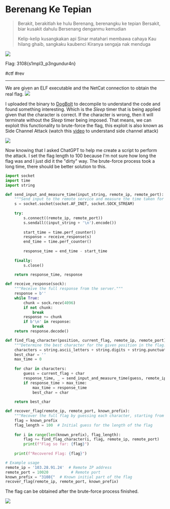 # Berenang Ke Tepian
> Berakit, berakitlah ke hulu Berenang, berenangku ke tepian Bersakit, biar kusakit dahulu Bersenang denganmu kemudian
> 
> Kelip-kelip kusangkakan api Sinar matahari membawa cahaya Kau hilang ghaib, sangkaku kaubenci Kiranya sengaja nak menduga

![](https://i.imgur.com/jUftMDS.png)

Flag: 3108{s1mpl3_p3ngundur4n}

#ctf #rev

---
We are given an ELF executable and the NetCat connection to obtain the real flag.
![](https://i.imgur.com/i8MJf2W.png)

I uploaded the binary to [DogBolt](https://dogbolt.org/?id=c3b1ca86-5bbb-4bcd-8552-53b71bf68978#Hex-Rays=156&BinaryNinja=240) to decompile to understand the code and found something interesting. Which is the *Sleep* timer that is being applied given that the character is correct. If the character is wrong, then it will terminate without the *Sleep* timer being imposed. That means, we can exploit this functionality to brute-force the flag, this exploit is also known as Side Channel Attack (watch this [video](https://youtu.be/YRohz9VO1YY?si=P5032ZUSKD6Peuqq) to understand side channel attack)

![](https://i.imgur.com/sYTFw1z.png)

Now knowing that I asked ChatGPT to help me create a script to perform the attack. I set the flag length to 100 because I'm not sure how long the flag was and I just did it the "dirty" way. The brute-force process took a long time, there should be better solution to this.
```python
import socket
import time
import string

def send_input_and_measure_time(input_string, remote_ip, remote_port):
    """Send input to the remote service and measure the time taken for a response."""
    s = socket.socket(socket.AF_INET, socket.SOCK_STREAM)
    
    try:
        s.connect((remote_ip, remote_port))
        s.sendall((input_string + '\n').encode())
        
        start_time = time.perf_counter()
        response = receive_response(s)
        end_time = time.perf_counter()
        
        response_time = end_time - start_time
        
    finally:
        s.close()
    
    return response_time, response

def receive_response(sock):
    """Receive the full response from the server."""
    response = b''
    while True:
        chunk = sock.recv(4096)
        if not chunk:
            break
        response += chunk
        if b'\n' in response:
            break
    return response.decode()

def find_flag_character(position, current_flag, remote_ip, remote_port):
    """Determine the best character for the given position in the flag."""
    characters = string.ascii_letters + string.digits + string.punctuation
    best_char = ''
    max_time = 0
    
    for char in characters:
        guess = current_flag + char
        response_time, _ = send_input_and_measure_time(guess, remote_ip, remote_port)
        if response_time > max_time:
            max_time = response_time
            best_char = char
    
    return best_char

def recover_flag(remote_ip, remote_port, known_prefix):
    """Recover the full flag by guessing each character, starting from a known prefix."""
    flag = known_prefix
    flag_length = 100  # Initial guess for the length of the flag
    
    for i in range(len(known_prefix), flag_length):
        flag += find_flag_character(i, flag, remote_ip, remote_port)
        print(f"Flag so far: {flag}")
    
    print(f"Recovered Flag: {flag}")

# Example usage
remote_ip = '103.28.91.24'  # Remote IP address
remote_port = 10020          # Remote port
known_prefix = "3108{"  # Known initial part of the flag
recover_flag(remote_ip, remote_port, known_prefix)
```

The flag can be obtained after the brute-force process finished.

![](https://i.imgur.com/lwCJ9xj.png)
